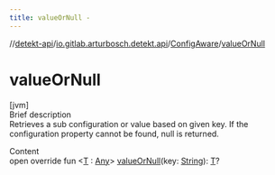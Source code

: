 ```yaml
---
title: valueOrNull -
---
```

//[detekt-api](../../index.md)/[io.gitlab.arturbosch.detekt.api](../index.md)/[ConfigAware](index.md)/[valueOrNull](value-or-null.md)



# valueOrNull  
[jvm]  
Brief description  
Retrieves a sub configuration or value based on given key. If the configuration property cannot be found, null is returned.  
  
  
Content  
open override fun <[T](value-or-null.md) : [Any](https://kotlinlang.org/api/latest/jvm/stdlib/kotlin/-any/index.html)> [valueOrNull](value-or-null.md)(key: [String](https://kotlinlang.org/api/latest/jvm/stdlib/kotlin/-string/index.html)): [T](value-or-null.md)?  



